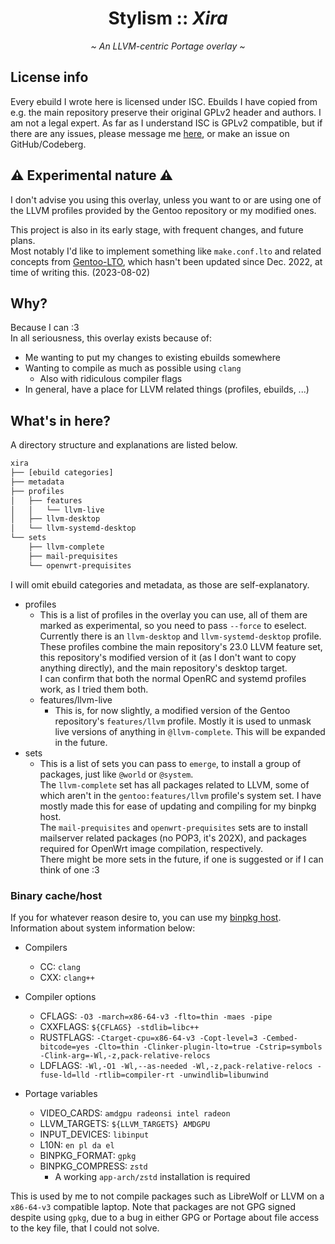 <h1 align="center">Stylism :: <i>Xira</i></h1>
<p align="center"><i>~ An LLVM-centric Portage overlay ~</i></p>

## License info
Every ebuild I wrote here is licensed under ISC.
Ebuilds I have copied from e.g. the main repository preserve their original GPLv2 header and authors.
I am not a legal expert. As far as I understand ISC is GPLv2 compatible, but if there are any issues, please message me [here](https://to.stylism.moe/#/@revelation:stylism.moe/), or make an issue on GitHub/Codeberg.

## ⚠️ Experimental nature ⚠️
I don't advise you using this overlay, unless you want to or are using one of the LLVM profiles provided by the Gentoo repository or my modified ones.

This project is also in its early stage, with frequent changes, and future plans.  
Most notably I'd like to implement something like `make.conf.lto` and related concepts from [Gentoo-LTO](https://github.com/InBetweenNames/gentooLTO), which hasn't been updated since Dec. 2022, at time of writing this. (2023-08-02)

## Why?
Because I can :3  
In all seriousness, this overlay exists because of:
- Me wanting to put my changes to existing ebuilds somewhere
- Wanting to compile as much as possible using `clang`
    - Also with ridiculous compiler flags
- In general, have a place for LLVM related things (profiles, ebuilds, ...)


## What's in here?
A directory structure and explanations are listed below.
```sh
xira
├── [ebuild categories]
├── metadata
├── profiles
│   ├── features
│   │   └── llvm-live
│   ├── llvm-desktop
│   └── llvm-systemd-desktop
└── sets
    ├── llvm-complete
    ├── mail-prequisites
    └── openwrt-prequisites
```
I will omit ebuild categories and metadata, as those are self-explanatory.
- profiles
    - This is a list of profiles in the overlay you can use, all of them are marked as experimental, so you need to pass `--force` to eselect.  
    Currently there is an `llvm-desktop` and `llvm-systemd-desktop` profile. These profiles combine the main repository's 23.0 LLVM feature set, this repository's modified version of it (as I don't want to copy anything directly), and the main repository's desktop target.  
    I can confirm that both the normal OpenRC and systemd profiles work, as I tried them both.
    - features/llvm-live
        - This is, for now slightly, a modified version of the Gentoo repository's `features/llvm` profile. Mostly it is used to unmask live versions of anything in `@llvm-complete`. This will be expanded in the future.
- sets
    - This is a list of sets you can pass to `emerge`, to install a group of packages, just like `@world` or `@system`.  
    The `llvm-complete` set has all packages related to LLVM, some of which aren't in the `gentoo:features/llvm` profile's system set. I have mostly made this for ease of updating and compiling for my binpkg host.  
    The `mail-prequisites` and `openwrt-prequisites` sets are to install mailserver related packages (no POP3, it's 202X), and packages required for OpenWrt image compilation, respectively.  
    There might be more sets in the future, if one is suggested or if I can think of one :3

### Binary cache/host
If you for whatever reason desire to, you can use my [binpkg host](https://gencache.krxt.dev/). Information about system information below:

- Compilers
    - CC: `clang`
    - CXX: `clang++`

- Compiler options
    - CFLAGS: `-O3 -march=x86-64-v3 -flto=thin -maes -pipe`
    - CXXFLAGS: `${CFLAGS} -stdlib=libc++`
    - RUSTFLAGS: `-Ctarget-cpu=x86-64-v3 -Copt-level=3 -Cembed-bitcode=yes -Clto=thin -Clinker-plugin-lto=true -Cstrip=symbols -Clink-arg=-Wl,-z,pack-relative-relocs`
    - LDFLAGS: `-Wl,-O1 -Wl,--as-needed -Wl,-z,pack-relative-relocs -fuse-ld=lld -rtlib=compiler-rt -unwindlib=libunwind`

- Portage variables
    - VIDEO_CARDS: `amdgpu radeonsi intel radeon`
    - LLVM_TARGETS: `${LLVM_TARGETS} AMDGPU`
    - INPUT_DEVICES: `libinput`
    - L10N: `en pl da el`
    - BINPKG_FORMAT: `gpkg`
    - BINPKG_COMPRESS: `zstd`
        - A working `app-arch/zstd` installation is required

This is used by me to not compile packages such as LibreWolf or LLVM on a `x86-64-v3` compatible laptop.
Note that packages are not GPG signed despite using `gpkg`, due to a bug in either GPG or Portage about file access to the key file, that I could not solve.
